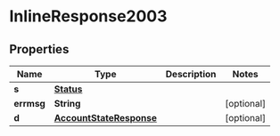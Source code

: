 
# InlineResponse2003

## Properties
Name | Type | Description | Notes
------------ | ------------- | ------------- | -------------
**s** | [**Status**](Status.md) |  | 
**errmsg** | **String** |  |  [optional]
**d** | [**AccountStateResponse**](AccountStateResponse.md) |  |  [optional]



